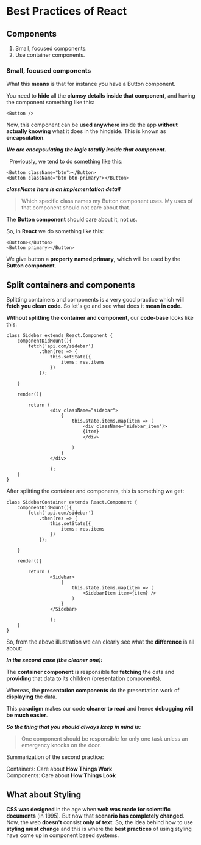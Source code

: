 # Best Practices of React

## Components

1. Small, focused components.
2. Use container components.


### Small, focused components

What this **means** is that for instance you have a Button component.  

You need to **hide** all the **clumsy details inside that component**, and having the component something like this:   

	<Button />  

Now, this component can be **used anywhere** inside the app **without actually knowing** what it does in the hindside. This is known as **encapsulation**.  

***We are encapsulating the logic totally inside that component.***  

&nbsp;
Previously, we tend to do something like this:  

	<Button className="btn"></Button>
	<Button className="btn btn-primary"></Button>

***className here is an implementation detail***  

> Which specific class names my Button component uses. My uses of that component should not care about that.   

The **Button component** should care about it, not us.


So, in **React** we do something like this:  

	<Button></Button>
	<Button primary></Button>

We give button a **property named primary**, which will be used by the **Button component**.


## Split containers and components

Splitting containers and components is a very good practice which will **fetch you clean code**. So let's go and see what does it **mean in code**.  


**Without splitting the container and component**, our **code-base** looks like this: 

	class Sidebar extends React.Component {
		componentDidMount(){
			fetch('api.com/sidebar')
				.then(res => {
					this.setState({
						items: res.items
					})
				});
		
		}

		render(){

			return (
					<div className="sidebar">
						{
							this.state.items.map(item => (
								<div className="sidebar_item")>
								{item}
								</div>
							
							)
						}
					</div>
					
					);
		}
	}


After splitting the container and components, this is something we get:

	class SidebarContainer extends React.Component {
		componentDidMount(){
			fetch('api.com/sidebar')
				.then(res => {
					this.setState({
						items: res.items
					})
				});
		
		}

		render(){

			return (
					<Sidebar>
						{
							this.state.items.map(item => (
								<SidebarItem item={item} />	
							)
						}
					</Sidebar>
					
					);
		}
	}

So, from the above illustration we can clearly see what the **difference** is all about:

***In the second case (the cleaner one):***  

The **container component** is responsible for **fetching** the data and **providing** that data to its children (presentation components).

Whereas, the **presentation components** do the presentation work of **displaying** the data.


This **paradigm** makes our code **cleaner to read** and hence **debugging will be much easier**.

***So the thing that you should always keep in mind is:***
> One component should be responsible for only one task unless an emergency knocks on the door.


Summarization of the second practice:

Containers: Care about **How Things Work**  
Components: Care about **How Things Look**


## What about Styling
**CSS was designed** in the age when **web was made for scientific documents** (in 1995). But now that **scenario has completely changed**. Now, the web **doesn't** consist **only of text**. So, the idea behind how to use **styling must change** and this is where the **best practices** of using styling have come up in component based systems.